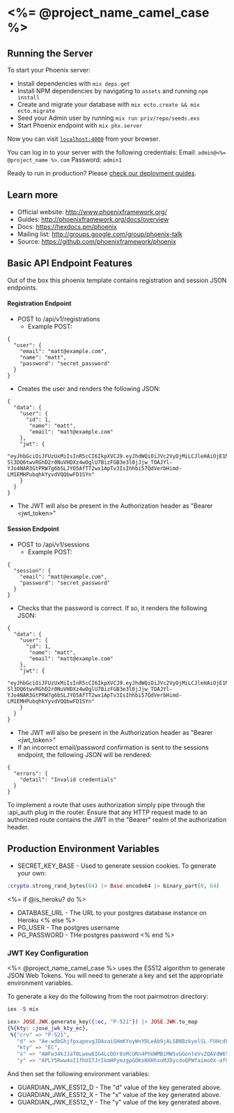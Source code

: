 # <%= @project_name_camel_case %>

## Running the Server

To start your Phoenix server:

  * Install dependencies with `mix deps.get`
  * Install NPM dependencies by navigating to `assets` and running `npm install`
  * Create and migrate your database with `mix ecto.create && mix ecto.migrate`
  * Seed your Admin user by running `mix run priv/repo/seeds.exs`
  * Start Phoenix endpoint with `mix phx.server`

Now you can visit [`localhost:4000`](http://localhost:4000) from your browser.

You can log in to your server with the following credentials:
Email: `admin@<%= @project_name %>.com`
Password: `admin1`

Ready to run in production? Please [check our deployment guides](http://www.phoenixframework.org/docs/deployment).

## Learn more

  * Official website: http://www.phoenixframework.org/
  * Guides: http://phoenixframework.org/docs/overview
  * Docs: https://hexdocs.pm/phoenix
  * Mailing list: http://groups.google.com/group/phoenix-talk
  * Source: https://github.com/phoenixframework/phoenix

## Basic API Endpoint Features

Out of the box this phoenix template contains registration and session JSON endpoints.

#### Registration Endpoint
- POST to /api/v1/registrations
  - Example POST:
```
{
  "user": {
    "email": "matt@example.com",
    "name": "matt",
    "password": "secret_password"
  }
}
```
  - Creates the user and renders the following JSON:
```
{
  "data": {
    "user": {
      "id": 1,
       "name": "matt",
       "email": "matt@example.com"
    },
    "jwt": {
      "eyJhbGciOiJFUzUxMiIsInR5cCI6IkpXVCJ9.eyJhdWQiOiJVc2VyOjMiLCJleHAiOjE1MDE3ODk2NjQsImlhdCI6MTQ5OTE5NzY2NCwiaXNzIjoiUGFpcm1vdHJvbiIsImp0aSI6IjNkZmM5Yzk4LThiY2MtNDVjNy1hNmU2LTZhNDBlY2JmOTYyOCIsInBlbSI6e30sInN1YiI6IlVzZXI6MyIsInR5cCI6InRva2VuIn0.AOrdflQzn5wCdzJLOFwjcb5Zcxt_8xlYoH7nEXB-Sl3DQ6twvRGhD2r0NuVHDXz4wOglU7BizFGB3e3l0jJjw_TOAJYl-YJo4NAR3GtPRW7g6bSLJYO5AfTT2wx1ApTv3IsIhhbi57QdVerbHimd-LM1EMHPubqhkYyvdVQQbwFD1SYn"
    }
  }
}
```
  - The JWT will also be present in the Authorization header as "Bearer <jwt_token>"

#### Session Endpoint
- POST to /api/v1/sessions
  - Example POST:
```
{
  "session": {
    "email": "matt@example.com",
    "password": "secret_password"
  }
}
```
  - Checks that the password is correct. If so, it renders the following JSON:
```
{
  "data": {
    "user": {
      "id": 1,
       "name": "matt",
       "email": "matt@example.com"
    },
    "jwt": {
      "eyJhbGciOiJFUzUxMiIsInR5cCI6IkpXVCJ9.eyJhdWQiOiJVc2VyOjMiLCJleHAiOjE1MDE3ODk2NjQsImlhdCI6MTQ5OTE5NzY2NCwiaXNzIjoiUGFpcm1vdHJvbiIsImp0aSI6IjNkZmM5Yzk4LThiY2MtNDVjNy1hNmU2LTZhNDBlY2JmOTYyOCIsInBlbSI6e30sInN1YiI6IlVzZXI6MyIsInR5cCI6InRva2VuIn0.AOrdflQzn5wCdzJLOFwjcb5Zcxt_8xlYoH7nEXB-Sl3DQ6twvRGhD2r0NuVHDXz4wOglU7BizFGB3e3l0jJjw_TOAJYl-YJo4NAR3GtPRW7g6bSLJYO5AfTT2wx1ApTv3IsIhhbi57QdVerbHimd-LM1EMHPubqhkYyvdVQQbwFD1SYn"
    }
  }
}
```
  - The JWT will also be present in the Authorization header as "Bearer <jwt_token>"
  - If an incorrect email/password confirmation is sent to the sessions endpoint, the following JSON will be rendered:
```
{
  "errors": {
    "detail": "Invalid credentials"
  }
}
```

To implement a route that uses authorization simply pipe through the :api_auth
plug in the router. Ensure that any HTTP request made to an authorized route
contains the JWT in the "Bearer" realm of the authorization header.

## Production Environment Variables

* SECRET_KEY_BASE - Used to generate session cookies. To generate your own:
```elixir
:crypto.strong_rand_bytes(64) |> Base.encode64 |> binary_part(0, 64)
```
<%= if @is_heroku? do %>
* DATABASE_URL - The URL to your postgres database instance on Heroku
<% else %>
* PG_USER - The postgres username
* PG_PASSWORD - THe postgres password
<% end %>

### JWT Key Configuration

<%= @project_name_camel_case %> uses the ES512 algorithm to generate JSON Web Tokens. You will need to generate a key and set the appropriate environment variables.

To generate a key do the following from the root pairmotron directory:

```elixir
iex -S mix

iex> JOSE.JWK.generate_key({:ec, "P-521"}) |> JOSE.JWK.to_map
{%{kty: :jose_jwk_kty_ec},
 %{"crv" => "P-521",
   "d" => "Ae-wdbGhjfpxapevgJDAxaiGHmKYoyWnYDLeAb9jALSBNBzkyelSL-FUHcdFw1B7V2FvPy3YaHEkrVqwPwBwNvLP",
   "kty" => "EC",
   "x" => "AWFw34kJJaT8Lwew8IG4LcDDr8sMcURn4PhUWMBiMW5vGGonteVvZQAVdW652GFOY9z1nlhymKYXBwNy3PHlz9Z_",
   "y" => "APLY5Rww4oI1fhUI7JrIkmHPymzgpGOKsNXHhxoMJDycdoQPWfaimoOX-afOHoJiGWwh2m_EbTSC-4lC4Cz0uzPk"}}
```

And then set the following environment variables:
* GUARDIAN_JWK_ES512_D - The "d" value of the key generated above.
* GUARDIAN_JWK_ES512_X - The "x" value of the key generated above.
* GUARDIAN_JWK_ES512_Y - The "y" value of the key generated above.
